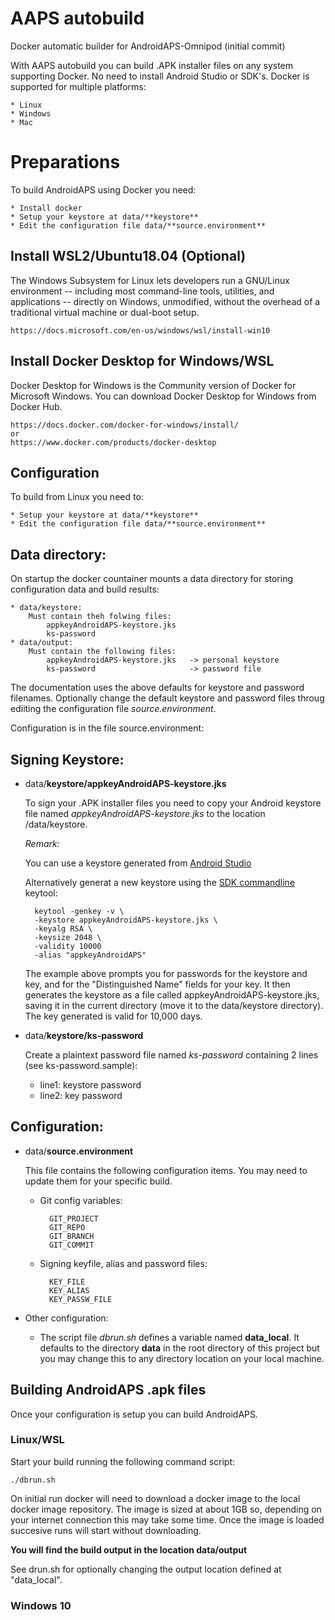# AAPS autobuild
Docker automatic builder for AndroidAPS-Omnipod (initial commit)

With AAPS autobuild you can build .APK installer files on any system supporting Docker. No need to install Android Studio or SDK's. Docker is supported for multiple platforms:

    * Linux
    * Windows
    * Mac

# Preparations

To build AndroidAPS using Docker you need:

    * Install docker
    * Setup your keystore at data/**keystore**
    * Edit the configuration file data/**source.environment**

## Install WSL2/Ubuntu18.04 (Optional)

The Windows Subsystem for Linux lets developers run a GNU/Linux environment -- including most command-line tools, utilities, and applications -- directly on Windows, unmodified, without the overhead of a traditional virtual machine or dual-boot setup.

    https://docs.microsoft.com/en-us/windows/wsl/install-win10

## Install Docker Desktop for Windows/WSL

Docker Desktop for Windows is the Community version of Docker for Microsoft Windows. You can download Docker Desktop for Windows from Docker Hub.

    https://docs.docker.com/docker-for-windows/install/
    or
    https://www.docker.com/products/docker-desktop

## Configuration
To build from Linux you need to:

    * Setup your keystore at data/**keystore**
    * Edit the configuration file data/**source.environment**

## Data directory:
On startup the docker countainer mounts a data directory for storing configuration data and build results:

    * data/keystore:
        Must contain theh folwing files:
            appkeyAndroidAPS-keystore.jks
            ks-password
    * data/output:
        Must contain the following files:
            appkeyAndroidAPS-keystore.jks   -> personal keystore
            ks-password                     -> password file

The documentation uses the above defaults for keystore and password filenames. Optionally change the default keystore and password files throug ediiting the configuration file _source.environment_. 

Configuration is in the file source.environment:

## Signing Keystore:

* data/**keystore/appkeyAndroidAPS-keystore.jks**

    To sign your .APK installer files you need to copy your Android keystore file named _appkeyAndroidAPS-keystore.jks_ to the location /data/keystore. 

    _Remark:_

    You can use a keystore generated from [Android Studio](https://androidaps.readthedocs.io/en/latest/EN/Installing-AndroidAPS/Building-APK.html#generate-signed-apk)

    Alternatively generat a new keystore using the [SDK commandline](https://developer.android.com/studio/build/building-cmdline) keytool:

        keytool -genkey -v \
        -keystore appkeyAndroidAPS-keystore.jks \
        -keyalg RSA \
        -keysize 2048 \
        -validity 10000 
        -alias "appkeyAndroidAPS"

    The example above prompts you for passwords for the keystore and key, and for the "Distinguished Name" fields for your key. It then generates the keystore as a file called appkeyAndroidAPS-keystore.jks, saving it in the current directory (move it to the data/keystore directory). The key generated is valid for 10,000 days.

* data/**keystore/ks-password**

    Create a plaintext password file named _ks-password_ containing 2 lines (see ks-password.sample):
    * line1: keystore password
    * line2: key password

## Configuration:

* data/**source.environment**

    This file contains the following configuration items. You may need to update them for your specific build.

    * Git config variables:

            GIT_PROJECT
            GIT_REPO
            GIT_BRANCH
            GIT_COMMIT

    * Signing keyfile, alias and password files:

            KEY_FILE
            KEY_ALIAS
            KEY_PASSW_FILE

* Other configuration:

    * The script file _dbrun.sh_ defines a variable named **data_local**.
    It defaults to the directory **data** in the root directory of this project but you may change this to any directory location on your local machine.

## Building AndroidAPS .apk files

Once your configuration is setup you can build AndroidAPS.

### Linux/WSL

Start your build running the following command script:

    ./dbrun.sh

On initial run docker will need to download a docker image to the local docker image repository. The image is sized at about 1GB so, depending on your internet connection this may take some time. Once the image is loaded succesive runs will start without downloading.

**You will find the build output in the location __data__/output**

See drun.sh for optionally changing the output location defined at "data_local".

### Windows 10
